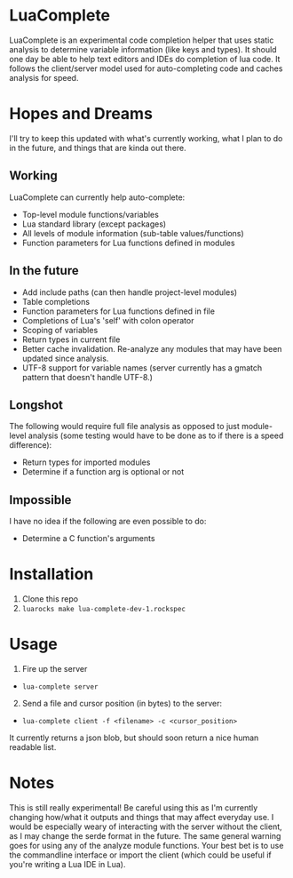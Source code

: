 # LuaComplete
LuaComplete is an experimental code completion helper that uses static analysis to determine variable information (like keys and types). It should one day be able to help text editors and IDEs do completion of lua code. It follows the client/server model used for auto-completing code and caches analysis for speed. 

# Hopes and Dreams
I'll try to keep this updated with what's currently working, what I plan to do in the future, and things that are kinda out there.
## Working
LuaComplete can currently help auto-complete:
 * Top-level module functions/variables
 * Lua standard library (except packages)
 * All levels of module information (sub-table values/functions)
 * Function parameters for Lua functions defined in modules

## In the future
 * Add include paths (can then handle project-level modules)
 * Table completions
 * Function parameters for Lua functions defined in file
 * Completions of Lua's 'self' with colon operator
 * Scoping of variables
 * Return types in current file
 * Better cache invalidation. Re-analyze any modules that may have been updated since analysis.
 * UTF-8 support for variable names (server currently has a gmatch pattern that doesn't handle UTF-8.)

## Longshot
The following would require full file analysis as opposed to just module-level analysis (some testing would have to be done as to if there is a speed difference):
 * Return types for imported modules
 * Determine if a function arg is optional or not

## Impossible
I have no idea if the following are even possible to do:
 * Determine a C function's arguments


# Installation
1. Clone this repo
2. `luarocks make lua-complete-dev-1.rockspec`

# Usage
1. Fire up the server 
  * `lua-complete server`
2. Send a file and cursor position (in bytes) to the server:
  * `lua-complete client -f <filename> -c <cursor_position>`

It currently returns a json blob, but should soon return a nice human readable list.

# Notes
This is still really experimental! Be careful using this as I'm currently changing how/what it outputs and things that may affect everyday use. I would be especially weary of interacting with the server without the client, as I may change the serde format in the future. The same general warning goes for using any of the analyze module functions. Your best bet is to use the commandline interface or import the client (which could be useful if you're writing a Lua IDE in Lua).
